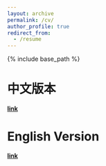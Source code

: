 ```yaml
---
layout: archive
permalink: /cv/
author_profile: true
redirect_from:
  - /resume
---
```


{% include base_path %}

中文版本
======
[**link**](https://c8241998.github.io/files/储泽栋简历.pdf)

English Version
======
[**link**](https://c8241998.github.io/files/ZedongChu.pdf)

